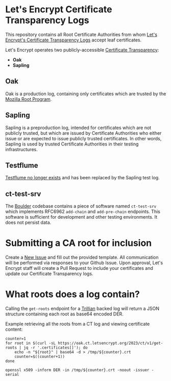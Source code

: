# Let's Encrypt Certificate Transparency Logs

This repository contains all Root Certificate Authorities from whom [Let's Encrypt's Certificate Transparency Logs](https://letsencrypt.org/docs/ct-logs/) accept leaf certificates.

Let's Encrypt operates two publicly-accessible [Certificate Transparency](https://www.certificate-transparency.org/what-is-ct):
* **Oak**
* **Sapling**

## Oak

Oak is a production log, containing only certificates which are trusted by the [Mozilla Root Program](https://www.mozilla.org/en-US/about/governance/policies/security-group/certs/policy/).

## Sapling

Sapling is a preproduction log, intended for certificates which are not publicly trusted, but which are issued by Certificate Authorities who either issue or are expected to issue publicly trusted certificates. In other words, Sapling is used by trusted Certificate Authorities in their testing infrastructures.

## Testflume

[Testflume no longer exists](https://groups.google.com/a/chromium.org/g/ct-policy/c/CLBlt5rSsAk) and has been replaced by the Sapling test log.

## ct-test-srv

The [Boulder](https://github.com/letsencrypt/boulder/tree/main/test/ct-test-srv) codebase contains a piece of software named `ct-test-srv` which  implements RFC6962 `add-chain` and `add-pre-chain` endpoints. This software is sufficient for development and other testing environments. It does not persist data.

# Submitting a CA root for inclusion

Create a [New Issue](https://github.com/letsencrypt/ct-log-metadata/issues/new/choose) and fill out the provided template. All communication will be performed via responses to your Github Issue. Upon approval, Let's Encrypt staff will create a Pull Request to include your certificates and update our Certificate Transparency logs.

# What roots does a log contain?

Calling the `get-roots` endpoint for a [Trillian](https://github.com/google/trillian) backed log will return a JSON structure containing each root as base64 encoded DER.

Example retrieving all the roots from a CT log and viewing certificate content:
```
counter=1
for root in $(curl -sL https://oak.ct.letsencrypt.org/2023/ct/v1/get-roots | jq -r '.certificates[]'); do
    echo -n "${root}" | base64 -d > /tmp/${counter}.crt
    counter=$((counter+1))
done

openssl x509 -inform DER -in /tmp/${counter}.crt -noout -issuer -serial
```
